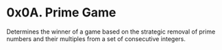 # 0x0A. Prime Game

Determines the winner of a game based on the strategic removal of prime numbers and their multiples from a set of consecutive integers.
